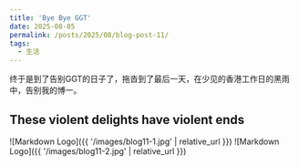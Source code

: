 ```yaml
---
title: 'Bye Bye GGT'
date: 2025-08-05
permalink: /posts/2025/08/blog-post-11/
tags:
  - 生活
---
```


终于是到了告别GGT的日子了，拖沓到了最后一天，在少见的香港工作日的黑雨中，告别我的博一。

## These violent delights have violent ends

![Markdown Logo]({{ '/images/blog11-1.jpg' | relative_url }})
![Markdown Logo]({{ '/images/blog11-2.jpg' | relative_url }})